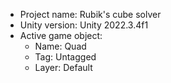 <!-- UNITY CODE ASSIST INSTRUCTIONS START -->
- Project name: Rubik's cube solver
- Unity version: Unity 2022.3.4f1
- Active game object:
  - Name: Quad
  - Tag: Untagged
  - Layer: Default
<!-- UNITY CODE ASSIST INSTRUCTIONS END -->